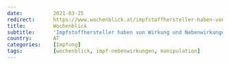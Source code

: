 ```yaml
---
date:          2021-03-25
redirect:      https://www.wochenblick.at/impfstoffhersteller-haben-von-wirkung-und-nebenwirkungen-keine-ahnung/
title:         Wochenblick
subtitle:      'Impfstoffhersteller haben von Wirkung und Nebenwirkungen keine Ahnung'
country:       AT
categories:    [Impfung]
tags:          [wochenblick, impf-nebenwirkungen, manipulation]
---
```

